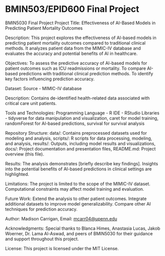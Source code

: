 # BMIN503/EPID600 Final Project

BMIN5030 Final Project
Project Title:
Effectiveness of AI-Based Models in Predicting Patient Mortality Outcomes

Description:
This project explores the effectiveness of AI-based models in predicting patient mortality outcomes compared to traditional clinical methods. It analyzes patient data from the MIMIC-IV database and evaluates the accuracy and potential benefits of AI in healthcare.

Objectives:
To assess the predictive accuracy of AI-based models for patient outcomes such as ICU readmissions or mortality.
To compare AI-based predictions with traditional clinical prediction methods.
To identify key factors influencing prediction accuracy.

Dataset:
Source - MIMIC-IV database

Description:
Contains de-identified health-related data associated with critical care unit patients.

Tools and Technologies:
Programming Language - R
IDE - RStudio
Libraries - 
  tidyverse for data manipulation and visualization,
  caret for model training, 
  randomForest for AI-based predictions, 
  survival for survival analysis

Repository Structure:
  data/: Contains preprocessed datasets used for modeling and analysis, 
  scripts/: R scripts for data processing, modeling, and analysis, 
  results/: Outputs, including model results and visualizations, 
  docs/: Project documentation and presentation files, 
  README.md: Project overview (this file).

Results: 
The analysis demonstrates [briefly describe key findings].
Insights into the potential benefits of AI-based predictions in clinical settings are highlighted.

Limitations: 
The project is limited to the scope of the MIMIC-IV dataset.
Computational constraints may affect model training and evaluation.

Future Work: 
  Extend the analysis to other patient outcomes.
  Integrate additional datasets to improve model generalizability.
  Compare other AI techniques for prediction accuracy.

Author: 
Madison Carrigan, 
Email: mcarr04@upenn.edu

Acknowledgments: 
Special thanks to Blanca Himes, Anastasia Lucas, Jakob Woerner, Dr. Lama Al-Aswad, and peers of BMIN5030 for their guidance and support throughout this project.

License: 
This project is licensed under the MIT License.
